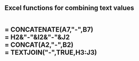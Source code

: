 <h2>Excel functions for combining text values

<br> = CONCATENATE(A7,"-",B7)
<br> = H2&"-"&I2&"-"&J2 
<br> = CONCAT(A2,"-",B2) 
<br> = TEXTJOIN("-",TRUE,H3:J3) 

